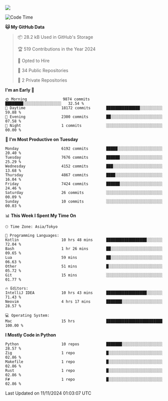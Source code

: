 ![](https://komarev.com/ghpvc/?username=kitagawa-hr)

<!--START_SECTION:waka-->
![Code Time](http://img.shields.io/badge/Code%20Time-1%2C189%20hrs%2043%20mins-blue)

**🐱 My GitHub Data** 

> 📦 28.2 kB Used in GitHub's Storage 
 > 
> 🏆 519 Contributions in the Year 2024
 > 
> 💼 Opted to Hire
 > 
> 📜 34 Public Repositories 
 > 
> 🔑 2 Private Repositories 
 > 
**I'm an Early 🐤** 

```text
🌞 Morning                9874 commits        ████████░░░░░░░░░░░░░░░░░   32.54 % 
🌆 Daytime                18172 commits       ███████████████░░░░░░░░░░   59.88 % 
🌃 Evening                2300 commits        ██░░░░░░░░░░░░░░░░░░░░░░░   07.58 % 
🌙 Night                  1 commits           ░░░░░░░░░░░░░░░░░░░░░░░░░   00.00 % 
```
📅 **I'm Most Productive on Tuesday** 

```text
Monday                   6192 commits        █████░░░░░░░░░░░░░░░░░░░░   20.40 % 
Tuesday                  7676 commits        ██████░░░░░░░░░░░░░░░░░░░   25.29 % 
Wednesday                4152 commits        ███░░░░░░░░░░░░░░░░░░░░░░   13.68 % 
Thursday                 4867 commits        ████░░░░░░░░░░░░░░░░░░░░░   16.04 % 
Friday                   7424 commits        ██████░░░░░░░░░░░░░░░░░░░   24.46 % 
Saturday                 26 commits          ░░░░░░░░░░░░░░░░░░░░░░░░░   00.09 % 
Sunday                   10 commits          ░░░░░░░░░░░░░░░░░░░░░░░░░   00.03 % 
```


📊 **This Week I Spent My Time On** 

```text
🕑︎ Time Zone: Asia/Tokyo

💬 Programming Languages: 
Kotlin                   10 hrs 48 mins      ██████████████████░░░░░░░   72.04 % 
Bash                     1 hr 26 mins        ██░░░░░░░░░░░░░░░░░░░░░░░   09.65 % 
Lua                      59 mins             ██░░░░░░░░░░░░░░░░░░░░░░░   06.63 % 
Other                    51 mins             █░░░░░░░░░░░░░░░░░░░░░░░░   05.72 % 
Git                      15 mins             ░░░░░░░░░░░░░░░░░░░░░░░░░   01.77 % 

🔥 Editors: 
IntelliJ IDEA            10 hrs 43 mins      ██████████████████░░░░░░░   71.43 % 
Neovim                   4 hrs 17 mins       ███████░░░░░░░░░░░░░░░░░░   28.57 % 

💻 Operating System: 
Mac                      15 hrs              █████████████████████████   100.00 % 
```

**I Mostly Code in Python** 

```text
Python                   10 repos            ███████░░░░░░░░░░░░░░░░░░   28.57 % 
Zig                      1 repo              █░░░░░░░░░░░░░░░░░░░░░░░░   02.86 % 
Makefile                 1 repo              █░░░░░░░░░░░░░░░░░░░░░░░░   02.86 % 
Rust                     1 repo              █░░░░░░░░░░░░░░░░░░░░░░░░   02.86 % 
F#                       1 repo              █░░░░░░░░░░░░░░░░░░░░░░░░   02.86 % 
```




 Last Updated on 11/11/2024 01:03:07 UTC
<!--END_SECTION:waka-->
